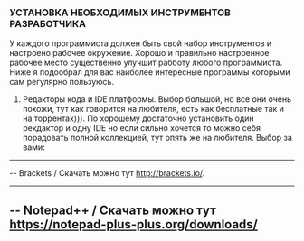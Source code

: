 ### УСТАНОВКА НЕОБХОДИМЫХ ИНСТРУМЕНТОВ РАЗРАБОТЧИКА ###

У каждого программиста должен быть свой набор инструментов и настроено рабочее окружение. Хорошо и правильно настроенное рабочее место существенно улучшит рабботу любого программиста. Ниже я подообрал для вас наиболее интересные программы которыми сам регулярно пользуюсь.

1. Редакторы кода и IDE платформы. 
Выбор большой, но все они очень похожи, тут как говорится на любителя, есть как бесплатные так и на торрентах))). 
По хорошему достаточно установить один рекдактор и одну IDE но если сильно хочется то можно себя порадовать полной коллекцией, тут опять же на любителя.
Выбор за вами:
***
-- Brackets  / Скачать можно тут http://brackets.io/.
***
-- Notepad++ / Скачать можно тут https://notepad-plus-plus.org/downloads/
--  
